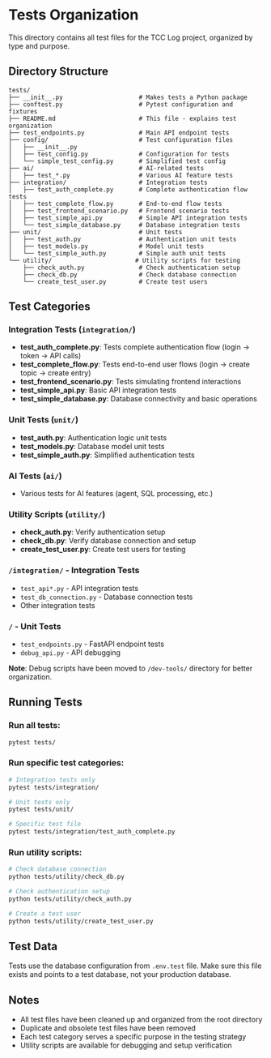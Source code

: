 # Tests Organization

This directory contains all test files for the TCC Log project, organized by type and purpose.

## Directory Structure

```
tests/
├── __init__.py                     # Makes tests a Python package
├── conftest.py                     # Pytest configuration and fixtures
├── README.md                       # This file - explains test organization
├── test_endpoints.py               # Main API endpoint tests
├── config/                         # Test configuration files
│   ├── __init__.py
│   ├── test_config.py              # Configuration for tests
│   └── simple_test_config.py       # Simplified test config
├── ai/                             # AI-related tests
│   ├── test_*.py                   # Various AI feature tests
├── integration/                    # Integration tests
│   ├── test_auth_complete.py       # Complete authentication flow tests
│   ├── test_complete_flow.py       # End-to-end flow tests
│   ├── test_frontend_scenario.py   # Frontend scenario tests
│   ├── test_simple_api.py          # Simple API integration tests
│   └── test_simple_database.py     # Database integration tests
├── unit/                           # Unit tests
│   ├── test_auth.py                # Authentication unit tests
│   ├── test_models.py              # Model unit tests
│   └── test_simple_auth.py         # Simple auth unit tests
└── utility/                       # Utility scripts for testing
    ├── check_auth.py               # Check authentication setup
    ├── check_db.py                 # Check database connection
    └── create_test_user.py         # Create test users
```

## Test Categories

### Integration Tests (`integration/`)
- **test_auth_complete.py**: Tests complete authentication flow (login → token → API calls)
- **test_complete_flow.py**: Tests end-to-end user flows (login → create topic → create entry)
- **test_frontend_scenario.py**: Tests simulating frontend interactions
- **test_simple_api.py**: Basic API integration tests
- **test_simple_database.py**: Database connectivity and basic operations

### Unit Tests (`unit/`)
- **test_auth.py**: Authentication logic unit tests
- **test_models.py**: Database model unit tests
- **test_simple_auth.py**: Simplified authentication tests

### AI Tests (`ai/`)
- Various tests for AI features (agent, SQL processing, etc.)

### Utility Scripts (`utility/`)
- **check_auth.py**: Verify authentication setup
- **check_db.py**: Verify database connection and setup
- **create_test_user.py**: Create test users for testing

### `/integration/` - Integration Tests
- `test_api*.py` - API integration tests
- `test_db_connection.py` - Database connection tests
- Other integration tests

### `/` - Unit Tests
- `test_endpoints.py` - FastAPI endpoint tests
- `debug_api.py` - API debugging

**Note**: Debug scripts have been moved to `/dev-tools/` directory for better organization.

## Running Tests

### Run all tests:
```bash
pytest tests/
```

### Run specific test categories:
```bash
# Integration tests only
pytest tests/integration/

# Unit tests only
pytest tests/unit/

# Specific test file
pytest tests/integration/test_auth_complete.py
```

### Run utility scripts:
```bash
# Check database connection
python tests/utility/check_db.py

# Check authentication setup
python tests/utility/check_auth.py

# Create a test user
python tests/utility/create_test_user.py
```

## Test Data

Tests use the database configuration from `.env.test` file. Make sure this file exists and points to a test database, not your production database.

## Notes

- All test files have been cleaned up and organized from the root directory
- Duplicate and obsolete test files have been removed
- Each test category serves a specific purpose in the testing strategy
- Utility scripts are available for debugging and setup verification
